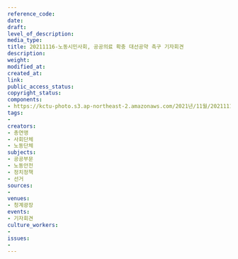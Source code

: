 ```yaml
---
reference_code: 
date: 
draft: 
level_of_description: 
media_type: 
title: 20211116-노동시민사회, 공공의료 확충 대선공약 촉구 기자회견
description: 
weight: 
modified_at: 
created_at: 
link: 
public_access_status: 
copyright_status: 
components:
- https://kctu-photo.s3.ap-northeast-2.amazonaws.com/2021년/11월/20211116-노동시민사회,+공공의료+확충+대선공약+촉구+기자회견/_5D40044.jpg
tags:
- 
creators:
- 총연맹
- 사회단체
- 노동단체
subjects:
- 공공부문
- 노동안전
- 정치정책
- 선거
sources:
- 
venues:
- 청계광장
events:
- 기자회견
culture_workers:
- 
issues:
- 
---
```

